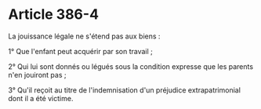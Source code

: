 # Article 386-4

La jouissance légale ne s'étend pas aux biens :

1° Que l'enfant peut acquérir par son travail ;

2° Qui lui sont donnés ou légués sous la condition expresse que les parents n'en jouiront pas ;

3° Qu'il reçoit au titre de l'indemnisation d'un préjudice extrapatrimonial dont il a été victime.
